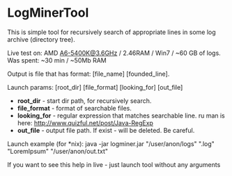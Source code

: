 # LogMinerTool

This is simple tool for recursively search of appropriate lines in some log archive (directory tree).

Live test on: AMD A6-5400K@3.6GHz / 2.46RAM / Win7 / ~60 GB of logs.
Was spent: ~30 min / ~50Mb RAM

Output is file that has format: [file_name] [founded_line].

Launch params:      [root_dir] [file_format] [looking_for] [out_file]
- **root_dir**    - start dir path, for recursively search.
- **file_format** - format of searchable files.
- **looking_for** - regular expression that matches searchable line.
                    ru man is here: http://www.quizful.net/post/Java-RegExp
- **out_file**    - output file path. If exist - will be deleted. Be careful.
   
Launch example (for *nix): java -jar logminer.jar "/user/anon/logs" ".log" "LoremIpsum" "/user/anon/out.txt"

If you want to see this help in live - just launch tool without any arguments

